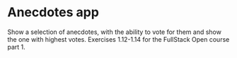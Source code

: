 # Anecdotes app

Show a selection of anecdotes, with the ability to vote for them and show the one with highest votes. Exercises 1.12-1.14 for the FullStack Open course part 1.


